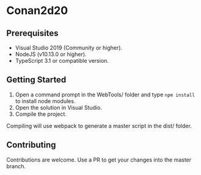 # Conan2d20

## Prerequisites
- Visual Studio 2019 (Community or higher).
- NodeJS (v10.13.0 or higher).
- TypeScript 3.1 or compatible version.

## Getting Started
1. Open a command prompt in the WebTools/ folder and type ```npm install``` to install node modules.
2. Open the solution in Visual Studio.
3. Compile the project.

Compiling will use webpack to generate a master script in the dist/ folder.

## Contributing
Contributions are welcome. Use a PR to get your changes into the master branch.